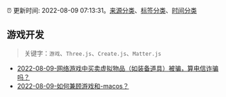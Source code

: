 :alarm_clock: 更新时间: 2022-08-09 07:13:31。[来源分类](../README.md)、[标签分类](../TAGS.md)、[时间分类](../TIMELINE.md)

## 游戏开发


> 关键字：`游戏`、`Three.js`、`Create.js`、`Matter.js`



- [2022-08-09-网络游戏中买卖虚拟物品（如装备道具）被骗，算电信诈骗吗？](https://www.v2ex.com/t/871675) 
- [2022-08-09-如何兼顾游戏和-macos？](https://www.v2ex.com/t/871667) 
